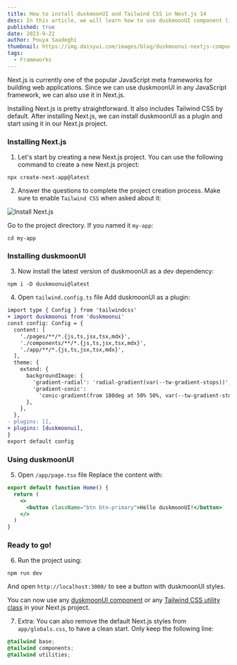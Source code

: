 ```yaml
---
title: How to install duskmoonUI and Tailwind CSS in Next.js 14
desc: In this article, we will learn how to use duskmoonUI component library in Next.js.
published: true
date: 2023-9-22
author: Pouya Saadeghi
thumbnail: https://img.daisyui.com/images/blog/duskmoonui-nextjs-component-library.webp
tags:
  - Frameworks
---
```


<script>
  import Translate from "$components/Translate.svelte"
</script>

Next.js is currently one of the popular JavaScript meta frameworks for building web applications. Since we can use duskmoonUI in any JavaScript framework, we can also use it in Next.js.

Installing Next.js is pretty straightforward. It also includes Tailwind CSS by default. After installing Next.js, we can install duskmoonUI as a plugin and start using it in our Next.js project.

### Installing Next.js

1. Let's start by creating a new Next.js project.
   You can use the following command to create a new Next.js project:

```
npx create-next-app@latest
```

2. Answer the questions to complete the project creation process.
   Make sure to enable `Tailwind CSS` when asked about it:

![Install Next.js](https://img.daisyui.com/images/blog/install-nextjs.webp)

Go to the project directory. If you named it `my-app`:

```
cd my-app
```

### Installing duskmoonUI

3. Now install the latest version of duskmoonUI as a dev dependency:

```
npm i -D duskmoonui@latest
```

4. Open `tailwind.config.ts` file
   Add duskmoonUI as a plugin:

```diff
import type { Config } from 'tailwindcss'
+ import duskmoonui from 'duskmoonui'
const config: Config = {
  content: [
    './pages/**/*.{js,ts,jsx,tsx,mdx}',
    './components/**/*.{js,ts,jsx,tsx,mdx}',
    './app/**/*.{js,ts,jsx,tsx,mdx}',
  ],
  theme: {
    extend: {
      backgroundImage: {
        'gradient-radial': 'radial-gradient(var(--tw-gradient-stops))',
        'gradient-conic':
          'conic-gradient(from 180deg at 50% 50%, var(--tw-gradient-stops))',
      },
    },
  },
- plugins: [],
+ plugins: [duskmoonui],
}
export default config

```

### Using duskmoonUI

5. Open `/app/page.tsx` file
   Replace the content with:

```jsx
export default function Home() {
  return (
    <>
      <button className="btn btn-primary">Hello duskmoonUI!</button>
    </>
  )
}
```

### Ready to go!

6. Run the project using:

```
npm run dev
```

And open `http://localhost:3000/` to see a button with duskmoonUI styles.

You can now use any [duskmoonUI component](https://duskmoonui.com/components/) or any [Tailwind CSS utility class](https://tailwindcss.com/) in your Next.js project.

7. Extra: You can also remove the default Next.js styles from `app/globals.css`, to have a clean start. Only keep the following line:

```css
@tailwind base;
@tailwind components;
@tailwind utilities;
```
